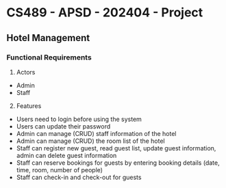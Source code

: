 # CS489 - APSD - 202404 - Project

## Hotel Management

### Functional Requirements

1. Actors

* Admin
* Staff


2. Features
* Users need to login before using the system
* Users can update their password
* Admin can manage (CRUD) staff information of the hotel
* Admin can manage (CRUD) the room list of the hotel
* Staff can register new guest, read guest list, update guest information, admin can delete guest information
* Staff can reserve bookings for guests by entering booking details (date, time, room, number of people)
* Staff can check-in and check-out for guests
